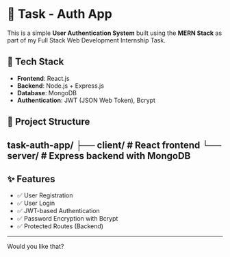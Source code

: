 # 🔐 Task - Auth App

This is a simple **User Authentication System** built using the **MERN Stack** as part of my Full Stack Web Development Internship Task.

## 🚀 Tech Stack

- **Frontend**: React.js
- **Backend**: Node.js + Express.js
- **Database**: MongoDB
- **Authentication**: JWT (JSON Web Token), Bcrypt



## 📁 Project Structure

task-auth-app/
├── client/ # React frontend
└── server/ # Express backend with MongoDB
---

## ✨ Features

- ✅ User Registration
- ✅ User Login
- ✅ JWT-based Authentication
- ✅ Password Encryption with Bcrypt
- ✅ Protected Routes (Backend)

---



Would you like that?
